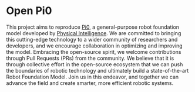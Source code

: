 # Open Pi0

This project aims to reproduce [Pi0](https://www.physicalintelligence.company/blog/pi0), a general-purpose robot foundation model developed by [Physical Intelligence](https://www.physicalintelligence.company/). We are committed to bringing this cutting-edge technology to a wider community of researchers and developers, and we encourage collaboration in optimizing and improving the model. Embracing the open-source spirit, we welcome contributions through Pull Requests (PRs) from the community. We believe that it is through collective effort in the open-source ecosystem that we can push the boundaries of robotic technology and ultimately build a state-of-the-art Robot Foundation Model. Join us in this endeavor, and together we can advance the field and create smarter, more efficient robotic systems.
